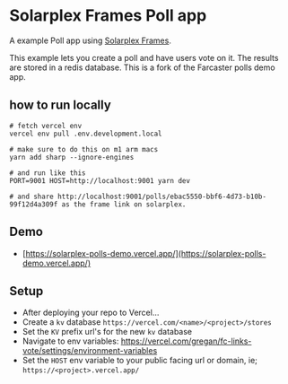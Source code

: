 # Solarplex Frames Poll app

A example Poll app using [Solarplex Frames](https://docs.solarplex.xyz/solarplex-frames). 

This example lets you create a poll and have users vote on it. The results are stored in a redis database. This is a fork of the Farcaster polls demo app.

## how to run locally
```
# fetch vercel env
vercel env pull .env.development.local

# make sure to do this on m1 arm macs
yarn add sharp --ignore-engines

# and run like this
PORT=9001 HOST=http://localhost:9001 yarn dev

# and share http://localhost:9001/polls/ebac5550-bbf6-4d73-b10b-99f12d4a309f as the frame link on solarplex.

```


## Demo

- [https://solarplex-polls-demo.vercel.app/](https://solarplex-polls-demo.vercel.app/)


## Setup
- After deploying your repo to Vercel...
- Create a `kv` database `https://vercel.com/<name>/<project>/stores`
- Set the `KV` prefix url's for the new `kv` database
- Navigate to env variables: https://vercel.com/gregan/fc-links-vote/settings/environment-variables
- Set the `HOST` env variable to your public facing url or domain, ie; `https://<project>.vercel.app/`
